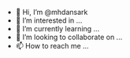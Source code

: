 - 👋 Hi, I’m @mhdansark
- 👀 I’m interested in ...
- 🌱 I’m currently learning ...
- 💞️ I’m looking to collaborate on ...
- 📫 How to reach me ...

<!---
mhdansark/mhdansark is a ✨ special ✨ repository because its `README.md` (this file) appears on your GitHub profile.
You can click the Preview link to take a look at your changes.
--->
